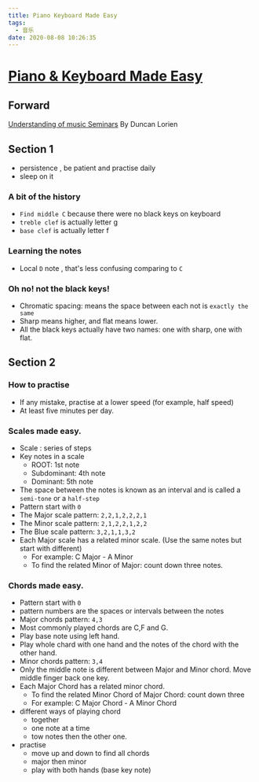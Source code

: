 ```yaml
---
title: Piano Keyboard Made Easy
tags:
  - 音乐
date: 2020-08-08 10:26:35
---
```


# [Piano & Keyboard Made Easy](https://www.pianoandkeyboardmadeeasy.com)

## Forward
[Understanding of music Seminars](https://understandingofmusic.com) By  Duncan Lorien

## Section 1

* persistence , be patient and practise daily
* sleep on it

### A bit of the history
* `Find middle C` because there were no black keys on keyboard
* `treble clef` is actually letter g
* `base clef` is actually letter f

### Learning the notes
* Local `D` note , that's less confusing comparing to `C`

### Oh no! not the black keys!
* Chromatic spacing: means the space between each not is `exactly the same` 
* Sharp means higher, and flat means lower.
* All the black keys actually have two names: one with sharp, one with flat.

## Section 2

### How to practise
* If any mistake, practise at a lower speed (for example, half speed)
* At least five minutes per day.

### Scales made easy.
* Scale : series of steps
* Key notes in a scale
    * ROOT: 1st note 
    * Subdominant: 4th note 
    * Dominant: 5th note 
* The space between the notes is known as an interval and is called a `semi-tone` or a `half-step`
* Pattern start with `0`
* The Major scale pattern: `2,2,1,2,2,2,1`
* The Minor scale pattern: `2,1,2,2,1,2,2`
* The Blue scale pattern: `3,2,1,1,3,2`
* Each Major scale has a related minor scale. (Use the same notes but start with different)
    * For example: C Major - A Minor
    * To find the related Minor of Major: count down three notes.
    
### Chords made easy.
* Pattern start with `0`
* pattern numbers are the spaces or intervals between the notes
* Major chords pattern: `4,3` 
* Most commonly played chords are C,F and G.
* Play base note using left hand.
* Play whole chard with one hand and the notes of the chord with the other hand. 
* Minor chords pattern: `3,4` 
* Only the middle note is different between Major and Minor chord. Move middle finger back one key.
* Each Major Chord has a related minor chord. 
    * To find the related Minor Chord of Major Chord: count down three 
    * For example: C Major Chord - A Minor Chord
* different ways of playing chord
    * together
    * one note at a time
    * tow notes then the other one.
* practise
    * move up and down to find all chords
    * major then minor
    * play with both hands (base key note)
